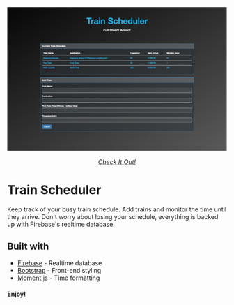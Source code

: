<div align="center">
    <a href="">
        <img src="https://github.com/milesbowles/Train-Scheduler/blob/master/assets/screenshot.png" alt="Train Scheduler" width="800"/>
    </a>
    <br>
    <p>
        <em><a href="https://milesbowles.github.io/Train-Scheduler/">Check It Out!<a/></em>
    </p>
</div>

 
# Train Scheduler

Keep track of your busy train schedule. Add trains and monitor the time until they arrive. Don't worry about losing your schedule, everything is backed up with Firebase's realtime database.

## Built with 

* [Firebase](https://firebase.google.com/) - Realtime database
* [Bootstrap](https://getbootstrap.com/) - Front-end styling
* [Moment.js](https://momentjs.com/) - Time formatting

#### Enjoy!
